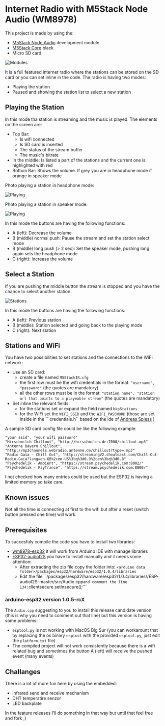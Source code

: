 # Internet Radio with M5Stack Node Audio (WM8978)

This project is made by using the:
- [M5Stack Node Audio](https://m5stack.com/collections/m5-base/products/node-module) development module
- [M5Stack Core](https://m5stack.com/collections/m5-core/products/basic-core-iot-development-kit) black 
- Micro SD card

![Modules](https://github.com/aattila/m5stack/raw/master/M5StackIR/img/modules.jpg)

It is a full featured internet radio where the stations can be stored on the SD card or you can set inline in the code. The radio is having two modes:
- Playing the station
- Paused and showing the station list to select a new station

## Playing the Station

In this mode tha station is streaming and the music is played. The elements on the screen are:
- Top Bar: 
  - Is wifi connected
  - Is SD card is inserted
  - The status of the stream buffer
  - The music's bitrate
- In the middle: Is listed a part of the stations and the current one is highlighted with red
- Bottom Bar: Shows the volume. If grey you are in headphone mode if orange in speaker mode

Photo playing a station in headphone mode:

![Playing](https://github.com/aattila/m5stack/raw/master/M5StackIR/img/headphonemode.jpg)

Photo playing a station in speaker mode:

![Playing](https://github.com/aattila/m5stack/raw/master/M5StackIR/img/speakermode.jpg)

In this mode the buttons are having the following functions:
- A (left): Decrease the volume
- B (middle) normal push: Pause the stream and set the station select mode
- B (middle) long push (> 2 sec): Set the speaker mode, pushing long again sets the headphone mode
- C (right): Increase the volume

## Select a Station

If you are pushing the middle button the stream is stopped and you have the chance to select another station.

![Stations](https://github.com/aattila/m5stack/raw/master/M5StackIR/img/stationsselect.jpg)

In this mode the buttons are having the following functions:
- A (left): Previous station
- B (middle): Station selected and going back to the playing mode
- C (right): Next station

## Stations and WiFi

You have two possibilities to set stations and the connections to the WiFi network:
- Use an SD card:
  - create a file named ```M5StackIR.cfg```
  - the first row must be the wifi credentials in the format: ```"username", "password"``` (the quotes are mandatory)
  - all the other rows must be in the format: ```"station name", "station url that points to a playeable stream"``` (the quotes are mandatory)
- Set inline the relevant fields:
  - for the stations set or expand the field named ```bkpStations```
  - for the WiFi set the ```WIFI_SSID``` and the ```WIFI_PASSWORD``` (those are set inside in the ```credentials.h`` based on the ide of [Andreas Spiess](https://www.sensorsiot.org) )
  
A sample SD card config file could be like the following example:
```
"your ssid", "your wifi password"
"Hirschmilch Chillout", "http://hirschmilch.de:7000/chillout.mp3"
"Antenne Bayern Chillout", "http://mp3channels.webradio.antenne.de/chillout?type=.mp3"
"Radio Gaia - Chill Out", "http://streamingV2.shoutcast.com/Chill-Out-Radio-Gaia?lang=en-GB%2cen-US%3bq%3d0.9%2cen%3bq%3d0.8"
"Psychedelik - Ambient", "https://stream.psychedelik.com:8002/"
"Psychedelik - PsyTrance", "https://stream.psychedelik.com:8000/"
```
I not checked how many entries could be used but the ESP32 is having a limited memory so take care.

## Known issues

Not all the time is connecting at first to the wifi but after a reset (switch button pressed one time) will work.

## Prerequisites

To succesfuly compile the code you have to install two libraries:
- [wm8978-esp32](https://github.com/CelliesProjects/wm8978-esp32) it will work from Arduino IDE with manage libraries
- [ESP32-audioI2S](https://github.com/schreibfaul1/ESP32-audioI2S) you have to install manually and it needs some attention:
  - After extracting the zip file copy the folder into: ```<arduino data folder>/packages/esp32/hardware/esp32/1.0.4/libraries``` 
  - Edit the file ``<arduino data folder>/packages/esp32/hardware/esp32/1.0.4/libraries//ESP-audioI2S-master/src/Audio.cpp``` and comment the line 134: ```clientsecure.setInsecure();```
  
### arduino-esp32 version 1.0.5-rcX

The ```Audio.cpp``` suggesting to you to install this release candidate version (this is why you need to comment out that line) but this version is having some problems:
- ```esptool.py``` is not working with MacOS Big Sur (you can workarount that by replacing the os binary ```esptool``` with the provided ```esptool.py```, just edit the ```platform.txt``` file)
- The compiled project will not work consistently because there is a wifi related bug and sometimes the button A (left) will receive the pushed event (many events)

## Challanges

There is a lot of more fun here by using the embedded:
- infrared send and receive mechanism
- DHT temperatire senzor
- LED backplate

In the feature releases I'll do something in that way but until that feel free and fork ;)



  

